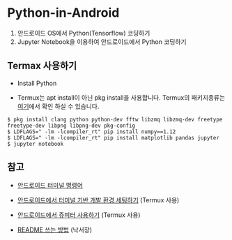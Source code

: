# Python-in-Android
 1. 안드로이드 OS에서 Python(Tensorflow) 코딩하기
 2. Jupyter Notebook을 이용하여 안드로이드에서 Python 코딩하기

## Termax 사용하기
  
  - Install Python

  - Termux는 apt install이 아닌 pkg install을 사용합니다. Termux의 패키지종류는 [여기](https://github.com/termux/termux-packages)에서 확인 하실 수 있습니다.
  
  ```
 $ pkg install clang python python-dev fftw libzmq libzmq-dev freetype freetype-dev libpng libpng-dev pkg-config
  $ LDFLAGS=" -lm -lcompiler_rt" pip install numpy==1.12
  $ LDFLAGS=" -lm -lcompiler_rt" pip install matplotlib pandas jupyter
  $ jupyter notebook
  ```

  
  
  
## 참고

- [안드로이드 터미널 명령어](https://github.com/jackpal/Android-Terminal-Emulator/wiki/Android-Shell-Command-Reference) 
- [안드로이드에서 터미널 기반 개발 환경 세팅하기](http://arkainoh.blogspot.kr/2017/04/android.terminal.html) (Termux 사용)

- [안드로이드에서 쥬피터 사용하기](http://www.leouieda.com/blog/scipy-on-android.html) (Termux 사용)
- [README 쓰는 방법](https://stackedit.io/editor) (낙서장)
